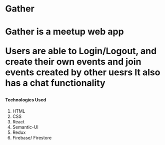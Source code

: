 <h1> Gather <h1>

<p> Gather is a meetup web app </p>

<p> Users are able to Login/Logout, and create their own events and join events created by other uesrs <strong> It also has a chat functionality </strong></p>

<h4> Technologies Used </h4>
<ol>
  <li> HTML </li>
  <li> CSS </li>
  <li> React </li>
  <li> Semantic-UI</li>
  <li> Redux </li>
  <li> Firebase/ Firestore</li>
</ol>